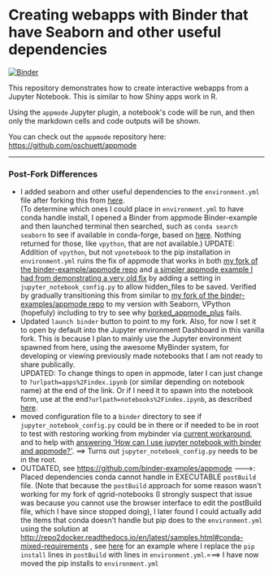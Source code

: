 # Creating webapps with Binder that have Seaborn and other useful dependencies

[![Binder](https://mybinder.org/badge_logo.svg)](https://mybinder.org/v2/gh/fomightez/appmode_plus/master?urlpath=apps%2Findex.ipynb)

This repository demonstrates how to create interactive webapps from a Jupyter Notebook.
This is similar to how Shiny apps work in R.

Using the `appmode` Jupyter plugin, a notebook's code will be run, and then only the markdown cells and
code outputs will be shown.

You can check out the `appmode` repository here: https://github.com/oschuett/appmode


----



### Post-Fork Differences
- I added seaborn and other useful dependencies to the `environment.yml` file after forking this from [here](https://github.com/binder-examples/appmode).  
(To determine which ones I could place in `environment.yml` to have conda handle install, I opened a Binder from appmode Binder-example and then launched terminal then searched, such as `conda search seaborn` to see if available in conda-forge, based on [here](https://conda.io/docs/user-guide/tasks/manage-pkgs.html#searching-for-packages). Nothing returned for those, like `vpython`, that are not available.)
UPDATE: Addition of `vpython`, but not `vpnotebook` to the pip installation in `environment.yml` ruins the fix of appmode that works in both [my fork of the binder-example/appmode repo](https://github.com/fomightez/appmode) and [a simpler appmode example I had from demonstrating a very old fix](https://github.com/fomightez/simple_appmode_binder) by adding a setting in `jupyter_notebook_config.py` to allow hidden_files to be saved. Verified by gradually transitioning this from similar to [my fork of the binder-examples/appmode repo](https://github.com/fomightez/appmode) to my version with Seaborn, VPython (hopefuly) including to try to see why [borked_appmode_plus](https://github.com/fomightez/borked_appmode_plus) fails.
- Updated `launch binder` button to point to my fork. Also, for now I set it to open by default into the Jupyter environment Dashboard in this vanilla fork. This is because I plan to mainly use the Jupyter environment spawned from here, using the awesome MyBinder system, for developing or viewing previously made notebooks that I am not ready to share publically.  
UPDATED: To change things to open in appmode, later I can just change to `?urlpath=apps%2Findex.ipynb` (or similar depending on notebook name) at the end of the link. Or if I need it to spawn into the notebook form, use at the end`?urlpath=notebooks%2Findex.ipynb`, as described [here](https://github.com/oschuett/appmode#description). 
- moved configuration file to a `binder` directory to see if `jupyter_notebook_config.py` could be in there or if needed to be in root to test with restoring working from mybinder via [current workaround](https://github.com/oschuett/appmode/issues/64#issuecomment-1448813687), and to help with [answering 'How can I use jupyter notebook with binder and appmode?'](https://stackoverflow.com/q/75595504/8508004). ==> Turns out `jupyter_notebook_config.py` needs to be in the root.
- OUTDATED, see https://github.com/binder-examples/appmode --->: Placed dependencies conda cannot handle in EXECUTABLE `postBuild` file. (Note that because the `postBuild` approach for some reason wasn't working for my fork of qgrid-notebooks (I strongly suspect that issue was because you cannot use the browser interface to edit the postBuild file, which I have since stopped doing), I later found I could actually add the items that conda doesn't handle but pip does to the `environment.yml` using the solution at http://repo2docker.readthedocs.io/en/latest/samples.html#conda-mixed-requirements , see [here](https://github.com/fomightez/qgrid-notebooks/blob/master/environment.yml) for an example where I replace the `pip install` lines in `postBuild` with lines in `environment.yml`.===> I have now moved the pip installs to `environment.yml`